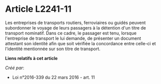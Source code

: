 # Article L2241-11

Les entreprises de transports routiers, ferroviaires ou guidés peuvent subordonner le voyage de leurs passagers à la
détention d'un titre de transport nominatif. Dans ce cadre, le passager est tenu, lorsque l'entreprise de transport le lui
demande, de présenter un document attestant son identité afin que soit vérifiée la concordance entre celle-ci et l'identité
mentionnée sur son titre de transport.

**Liens relatifs à cet article**

_Créé par_:

  - Loi n°2016-339 du 22 mars 2016 - art. 11
